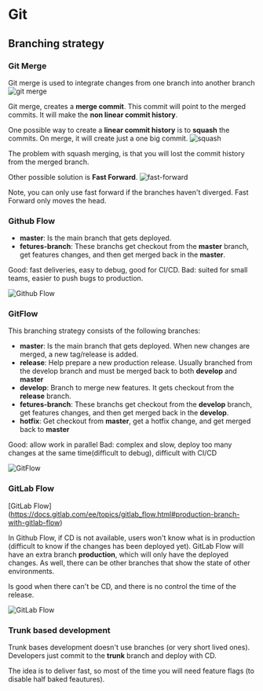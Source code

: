 # Git

## Branching strategy

### Git Merge
Git merge is used to integrate changes from one branch into another branch
![git merge](./what-is-a-merge.gif)

Git merge, creates a **merge commit**. This commit will point to the merged commits. It will make the **non linear commit history**.

One possible way to create a **linear commit history** is to **squash** the commits. On merge, it will create just a one big commit.
![squash](./squash-on-merge.gif)

The problem with squash merging, is that you will lost the commit history from the merged branch.

Other possible solution is **Fast Forward**.
![fast-forward](./fast-forward.gif)

Note, you can only use fast forward if the branches haven't diverged. Fast Forward only moves the head.


#### 

### Github Flow
- **master**: Is the main branch that gets deployed. 
- **fetures-branch**: These branchs get checkout from the **master** branch, get features changes, and then get merged back in the **master**.

Good: fast deliveries, easy to debug, good for CI/CD.
Bad: suited for small teams, easier to push bugs to production.

![Github Flow](./github-flow-branching-model.jpeg)

### GitFlow
This branching strategy consists of the following branches:

- **master**: Is the main branch that gets deployed. When new changes are merged, a new tag/release is added.
- **release**: Help prepare a new production release. Usually branched from the develop branch and must be merged back to both **develop** and **master**
- **develop**: Branch to merge new features. It gets checkout from the **release** branch.
- **fetures-branch**: These branchs get checkout from the **develop** branch, get features changes, and then get merged back in the **develop**.
- **hotfix**: Get checkout from **master**, get a hotfix change, and get merged back to **master**

Good: allow work in parallel
Bad: complex and slow, deploy too many changes at the same time(difficult to debug), difficult with CI/CD

![GitFlow](./gitflow-branching-strategy.png)

### GitLab Flow
[GitLab Flow] (https://docs.gitlab.com/ee/topics/gitlab_flow.html#production-branch-with-gitlab-flow)

In Github Flow, if CD is not available, users won't know what is in production (difficult to know if the changes has been deployed yet).
GitLab Flow will have an extra branch **production**, which will only have the deployed changes.
As well, there can be other branches that show the state of other environments.

Is good when there can't be CD, and there is no control the time of the release.

![GitLab Flow](./gitlab_flow_environment_branches.png)

### Trunk based development

Trunk bases development doesn't use branches (or very short lived ones). Developers just commit to the **trunk** branch and deploy with CD.

The idea is to deliver fast, so most of the time you will need feature flags (to disable half baked feautures).

